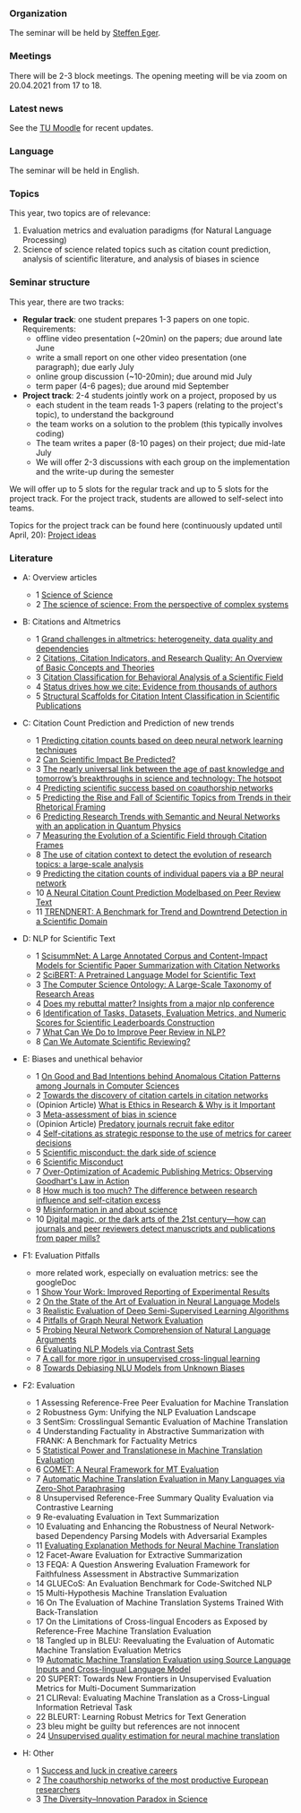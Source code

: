 ### Organization

The seminar will be held by [Steffen Eger](https://steffeneger.github.io/).

### Meetings
There will be 2-3 block meetings. The opening meeting will be via zoom on 20.04.2021 from 17 to 18.

### Latest news

See the [TU Moodle](https://moodle.informatik.tu-darmstadt.de/course/view.php?id=1043) for recent updates.

### Language
The seminar will be held in English.

### Topics

This year, two topics are of relevance:

   1. Evaluation metrics and evaluation paradigms (for Natural Language Processing)
   2. Science of science related topics such as citation count prediction, analysis of scientific literature, and analysis of biases in science

### Seminar structure

This year, there are two tracks:

  * **Regular track**: one student prepares 1-3 papers on one topic. Requirements:
       - offline video presentation (~20min) on the papers; due around late June
       - write a small report on one other video presentation (one paragraph); due early July
       - online group discussion (~10-20min); due around mid July
       - term paper (4-6 pages); due around mid September
  * **Project track**: 2-4 students jointly work on a project, proposed by us
       - each student in the team reads 1-3 papers (relating to the project's topic), to understand the background
       - the team works on a solution to the problem (this typically involves coding)
       - The team writes a paper (8-10 pages) on their project; due mid-late July
       - We will offer 2-3 discussions with each group on the implementation and the write-up during the semester

We will offer up to 5 slots for the regular track and up to 5 slots for the project track. For the project track, students are allowed to self-select into teams. 

Topics for the project track can be found here (continuously updated until April, 20): [Project ideas](https://docs.google.com/document/d/15EBPnYrz20CEF1a72MzvC0rvgmNLl8iBM5rOPiBQ_p4/edit?usp=sharing)


### Literature

* A: Overview articles
   - 1 [Science of Science](https://www.barabasilab.com/publications/science-of-science)
   - 2 [The science of science: From the perspective of complex systems](https://www.sciencedirect.com/science/article/pii/S0370157317303289) 
 
* B: Citations and Altmetrics 
   - 1 [Grand challenges in altmetrics: heterogeneity, data quality and dependencies
](https://link.springer.com/article/10.1007/s11192-016-1910-9)
   - 2 [Citations, Citation Indicators, and Research Quality: An Overview of Basic Concepts and Theories](https://journals.sagepub.com/doi/full/10.1177/2158244019829575)
   - 3 [Citation Classification for Behavioral Analysis of a Scientific Field](https://arxiv.org/abs/1609.00435)
   - 4 [Status drives how we cite: Evidence from thousands of authors](https://arxiv.org/ftp/arxiv/papers/2002/2002.10033.pdf)
   - 5 [Structural Scaffolds for Citation Intent Classification in Scientific Publications](https://arxiv.org/abs/1904.01608)

* C: Citation Count Prediction and Prediction of new trends  
   - 1 [Predicting citation counts based on deep neural network learning techniques](https://arxiv.org/abs/1809.04365)
   - 2 [Can Scientific Impact Be Predicted?](https://arxiv.org/pdf/1606.05905.pdf)
   - 3 [The nearly universal link between the age of past knowledge and tomorrow’s breakthroughs in science and technology: The hotspot](https://advances.sciencemag.org/content/3/4/e1601315)
   - 4 [Predicting scientific success based on coauthorship networks](https://link.springer.com/article/10.1140/epjds/s13688-014-0009-x)
   - 5 [Predicting the Rise and Fall of Scientific Topics from Trends in their Rhetorical Framing](https://nlp.stanford.edu/pubs/prabhakaran2016rhetoricalroles.pdf)
   - 6 [Predicting Research Trends with Semantic and Neural Networks with an application in Quantum Physics](https://arxiv.org/abs/1906.06843)
   - 7 [Measuring the Evolution of a Scientific Field through Citation Frames](https://direct.mit.edu/tacl/article/doi/10.1162/tacl_a_00028/43437/Measuring-the-Evolution-of-a-Scientific-Field)
   - 8 [The use of citation context to detect the evolution of research topics: a large-scale analysis](https://link.springer.com/article/10.1007/s11192-020-03858-y)
   - 9 [Predicting the citation counts of individual papers via a BP neural network](https://www.sciencedirect.com/science/article/abs/pii/S1751157719303979)
   - 10 [A Neural Citation Count Prediction Modelbased on Peer Review Text](https://www.aclweb.org/anthology/D19-1497.pdf)
   - 11 [ TRENDNERT: A Benchmark for Trend and Downtrend Detection in a Scientific Domain ](https://ojs.aaai.org/index.php/AAAI/article/view/6372)

* D: NLP for Scientific Text
   - 1 [ScisummNet: A Large Annotated Corpus and Content-Impact Models for Scientific Paper Summarization with Citation Networks](https://arxiv.org/abs/1909.01716)
   - 2 [SciBERT: A Pretrained Language Model for Scientific Text](https://arxiv.org/abs/1903.10676)
   - 3 [The Computer Science Ontology: A Large-Scale
Taxonomy of Research Areas](http://oro.open.ac.uk/55484/14/55484.pdf)
   - 4 [Does my rebuttal matter? Insights from a major nlp conference](https://www.aclweb.org/anthology/N19-1129.pdf)
   - 6 [Identification of Tasks, Datasets, Evaluation Metrics, and Numeric Scores for Scientific Leaderboards Construction](https://arxiv.org/abs/1906.09317)
   - 7 [What Can We Do to Improve Peer Review in NLP?](https://arxiv.org/pdf/2010.03863.pdf)
   - 8 [Can We Automate Scientific Reviewing?](https://arxiv.org/abs/2102.00176)

* E: Biases and unethical behavior 
   - 1 [On Good and Bad Intentions behind Anomalous Citation Patterns among Journals in Computer Sciences](https://arxiv.org/abs/1807.10804)
   - 2 [Towards the discovery of citation cartels in citation networks](https://ui.adsabs.harvard.edu/abs/2016FrP.....4...49F/abstract)
   - (Opinion Article) [What is Ethics in Research & Why is it Important](https://www.veronaschools.org/cms/lib02/NJ01001379/Centricity/Domain/588/What%20is%20Ethics%20in%20Research%20Why%20is%20it%20Important.pdf)
   - 3 [Meta-assessment of bias in science](https://www.ncbi.nlm.nih.gov/pubmed/?term=Meta-assessment+of+bias+in+science)
   - (Opinion Article) [Predatory journals recruit fake editor](https://www.nature.com/articles/543481a)
   - 4 [Self-citations as strategic response to the use of metrics for career decisions](https://www.sciencedirect.com/science/article/abs/pii/S004873331730210X)
   - 5 [Scientific misconduct: the dark side of science](https://link.springer.com/article/10.1007/s12210-015-0415-4)
   - 6 [Scientific Misconduct](https://www.annualreviews.org/doi/abs/10.1146/annurev-psych-122414-033437)
   - 7 [Over-Optimization of Academic Publishing Metrics: Observing Goodhart's Law in Action](https://academic.oup.com/gigascience/article/8/6/giz053/5506490)
   - 8 [ How much is too much? The difference between research influence and self-citation excess ](https://link.springer.com/article/10.1007/s11192-020-03417-5)
   - 9 [Misinformation in and about science](https://www.pnas.org/content/118/15/e1912444117.short)
   - 10 [Digital magic, or the dark arts of the 21st century—how can journals and peer reviewers detect manuscripts and publications from paper mills? ](https://febs.onlinelibrary.wiley.com/doi/full/10.1002/1873-3468.13747)

* F1: Evaluation Pitfalls
   - more related work, especially on evaluation metrics: see the googleDoc
   - 1 [Show Your Work: Improved Reporting of Experimental Results](https://arxiv.org/abs/1909.03004)
   - 2 [On the State of the Art of Evaluation in Neural Language Models](https://arxiv.org/abs/1707.05589)
   - 3 [Realistic Evaluation of Deep Semi-Supervised Learning Algorithms](https://papers.nips.cc/paper/7585-realistic-evaluation-of-deep-semi-supervised-learning-algorithms.pdf)
   - 4 [Pitfalls of Graph Neural Network Evaluation](https://arxiv.org/abs/1811.05868)
   - 5 [Probing Neural Network Comprehension of Natural Language Arguments](https://arxiv.org/abs/1907.07355)
   - 6 [Evaluating NLP Models via Contrast Sets](https://arxiv.org/abs/2004.02709)
   - 7 [A call for more rigor in unsupervised cross-lingual learning](https://arxiv.org/abs/2004.14958)
   - 8 [Towards Debiasing NLU Models from Unknown Biases](https://arxiv.org/abs/2009.12303)

* F2: Evaluation
   - 1 Assessing Reference-Free Peer Evaluation for Machine Translation
   - 2 Robustness Gym: Unifying the NLP Evaluation Landscape
   - 3 SentSim: Crosslingual Semantic Evaluation of Machine Translation
   - 4 Understanding Factuality in Abstractive Summarization with FRANK: A Benchmark for Factuality Metrics
   - 5 [Statistical Power and Translationese in Machine Translation Evaluation](https://www.aclweb.org/anthology/2020.emnlp-main.6/)
   - 6 [COMET: A Neural Framework for MT Evaluation](https://www.aclweb.org/anthology/2020.emnlp-main.213.pdf)
   - 7 [Automatic Machine Translation Evaluation in Many Languages via Zero-Shot Paraphrasing](https://arxiv.org/pdf/2004.14564.pdf)
   - 8 Unsupervised Reference-Free Summary Quality Evaluation via Contrastive Learning
   - 9 Re-evaluating Evaluation in Text Summarization
   - 10 Evaluating and Enhancing the Robustness of Neural Network-based Dependency Parsing Models with Adversarial Examples
   - 11 [Evaluating Explanation Methods for Neural Machine Translation](https://arxiv.org/abs/2005.01672)
   - 12 Facet-Aware Evaluation for Extractive Summarization
   - 13 FEQA: A Question Answering Evaluation Framework for Faithfulness Assessment in Abstractive Summarization
   - 14 GLUECoS: An Evaluation Benchmark for Code-Switched NLP
   - 15 Multi-Hypothesis Machine Translation Evaluation
   - 16 On The Evaluation of Machine Translation Systems Trained With Back-Translation
   - 17 On the Limitations of Cross-lingual Encoders as Exposed by Reference-Free Machine Translation Evaluation
   - 18 Tangled up in BLEU: Reevaluating the Evaluation of Automatic Machine Translation Evaluation Metrics
   - 19 [Automatic Machine Translation Evaluation using Source Language Inputs and Cross-lingual Language Model](https://www.aclweb.org/anthology/2020.acl-main.327/)
   - 20 SUPERT: Towards New Frontiers in Unsupervised Evaluation Metrics for Multi-Document Summarization
   - 21 CLIReval: Evaluating Machine Translation as a Cross-Lingual Information Retrieval Task
   - 22 BLEURT: Learning Robust Metrics for Text Generation
   - 23 bleu might be guilty but references are not innocent
   - 24 [Unsupervised quality estimation for neural machine translation](https://direct.mit.edu/tacl/article/doi/10.1162/tacl_a_00330/96475/Unsupervised-Quality-Estimation-for-Neural-Machine)


* H: Other
   - 1 [Success and luck in creative careers](https://epjds.epj.org/articles/epjdata/abs/2020/01/13688_2020_Article_227/13688_2020_Article_227.html) 
   - 2 [The coauthorship networks of the most productive European researchers](https://link.springer.com/article/10.1007/s11192-020-03746-5)
   - 3 [The Diversity–Innovation Paradox in Science](https://www.pnas.org/content/pnas/117/17/9284.full.pdf)
